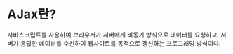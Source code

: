 # AJax란?

자바스크립트를 사용하여 브라우저가 서버에게 비동기 방식으로 데이터를 요청하고, 서버가 응답한 데이터를 수신하여 웹사이트를 동적으로 갱신하는 프로그래밍 방식이다.
